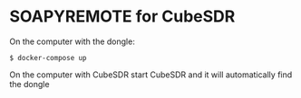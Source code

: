 # SOAPYREMOTE for CubeSDR

On the computer with the dongle:
```
$ docker-compose up
```

On the computer with CubeSDR start CubeSDR and it will automatically find the dongle
